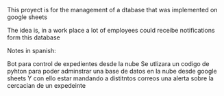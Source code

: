 This proyect is for the management of a dtabase that was implemented on google sheets 

The idea is, in a work place a lot of employees could receibe notifications form this database 



Notes in spanish:

Bot para control de expedientes desde la nube
Se utlizara un codigo de pyhton para poder adminstrar una base de datos en la nube desde google sheets 
Y con ello estar mandando a distitntos correos una alerta sobre la cercacian de un expedeinte 


